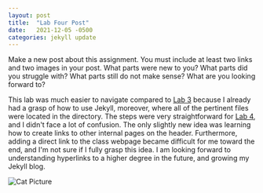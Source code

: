 ```yaml
---
layout: post
title:  "Lab Four Post"
date:   2021-12-05 -0500
categories: jekyll update
---
```


Make a new post about this assignment. You must include at least two links and two images in your post. What parts were new to you? What parts did you struggle with? What parts still do not make sense? What are you looking forward to?


This lab was much easier to navigate compared to [Lab 3](https://huckabaysl.github.io/blog/jekyll/update/2021/11/04/First-Post.html) because I already had a grasp of how to use Jekyll, moreover, where all of the pertinent files were located in the directory. The steps were very straightforward for [Lab 4](https://hendrix-cs.github.io/csci340/labs/jekyllmods.html), and I didn't face a lot of confusion. The only slightly new idea was learning how to create links to other internal pages on the header. Furthermore, adding a direct link to the class webpage became difficult for me toward the end, and I'm not sure if I fully grasp this idea. I am looking forward to understanding hyperlinks to a higher degree in the future, and growing my Jekyll blog.

![Cat Picture](https://www.publicdomainpictures.net/pictures/360000/velka/katze-katzchen-niedlich-vintage-1595636277p3L.jpg)
